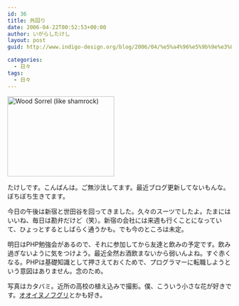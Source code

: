 ```yaml
---
id: 36
title: 外回り
date: 2006-04-22T00:52:53+00:00
author: いがらしたけし
layout: post
guid: http://www.indigo-design.org/blog/2006/04/%e5%a4%96%e5%9b%9e%e3%82%8a/

categories:
  - 日々
tags:
  - 日々
---
```

[<img src="http://static.flickr.com/1/128883219_b8bd13a2c8_m.jpg" width="240" height="180" alt="Wood Sorrel (like shamrock)" border="0" />](http://www.flickr.com/photos/takeshi81/128883219/ "Photo Sharing")
  
たけしです。こんばんは。ご無沙汰してます。最近ブログ更新してないもんな。ぼちぼち生きてます。
  
今日の午後は新宿と世田谷を回ってきました。久々のスーツでしたよ。たまにはいいね、毎日は勘弁だけど（笑）。新宿の会社には来週も行くことになっていて、ひょっとするとしばらく通うかも。でも今のところは未定。
  
明日はPHP勉強会があるので、それに参加してから友達と飲みの予定です。飲み過ぎないように気をつけよう。最近全然お酒飲まないから弱いんよね。すぐ赤くなる。PHPは基礎知識として押さえておくためで、プログラマーに転職しようという意図はありません。念のため。
  
写真はカタバミ。近所の高校の植え込みで撮影。僕、こういう小さな花が好きです。<a href="http://images.google.co.jp/images?sourceid=navclient-ff&ie=UTF-8&rls=GGGL,GGGL:2005-09,GGGL:ja&q=%E3%82%AA%E3%82%AA%E3%82%A4%E3%83%8C%E3%83%8E%E3%83%95%E3%82%B0%E3%83%AA" target="_blank">オオイヌノフグリ</a>とかも好き。
